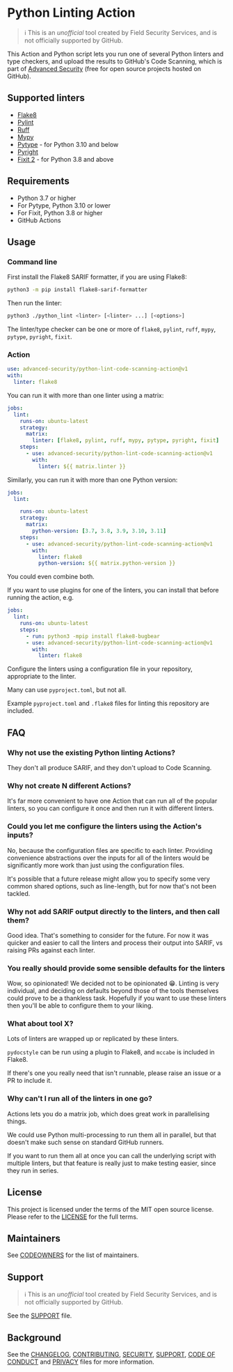 # Python Linting Action

> ℹ️ This is an _unofficial_ tool created by Field Security Services, and is not officially supported by GitHub.

This Action and Python script lets you run one of several Python linters and type checkers, and upload the results to GitHub's Code Scanning, which is part of [Advanced Security](https://docs.github.com/en/get-started/learning-about-github/about-github-advanced-security) (free for open source projects hosted on GitHub).

## Supported linters

- [Flake8](https://flake8.pycqa.org/en/latest/)
- [Pylint](https://www.pylint.org/)
- [Ruff](https://beta.ruff.rs/)
- [Mypy](https://mypy.readthedocs.io/en/stable/)
- [Pytype](https://github.com/google/pytype/) - for Python 3.10 and below
- [Pyright](https://github.com/microsoft/pyright)
- [Fixit 2](https://fixit.readthedocs.io/en/stable/) - for Python 3.8 and above

## Requirements

- Python 3.7 or higher
- For Pytype, Python 3.10 or lower
- For Fixit, Python 3.8 or higher
- GitHub Actions

## Usage

### Command line

First install the Flake8 SARIF formatter, if you are using Flake8:

```bash
python3 -m pip install flake8-sarif-formatter
```

Then run the linter:

```bash
python3 ./python_lint <linter> [<linter> ...] [<options>]
```

The linter/type checker can be one or more of `flake8`, `pylint`, `ruff`, `mypy`, `pytype`, `pyright`, `fixit`.

### Action

```yaml
use: advanced-security/python-lint-code-scanning-action@v1
with:
  linter: flake8
```

You can run it with more than one linter using a matrix:

```yaml
jobs:
  lint:
    runs-on: ubuntu-latest
    strategy:
      matrix:
        linter: [flake8, pylint, ruff, mypy, pytype, pyright, fixit]
    steps:
      - use: advanced-security/python-lint-code-scanning-action@v1
        with:
          linter: ${{ matrix.linter }}
```

Similarly, you can run it with more than one Python version:

```yaml
jobs:
  lint:

    runs-on: ubuntu-latest
    strategy:
      matrix:
        python-version: [3.7, 3.8, 3.9, 3.10, 3.11]
    steps:
      - use: advanced-security/python-lint-code-scanning-action@v1
        with:
          linter: flake8
          python-version: ${{ matrix.python-version }}
```

You could even combine both.

If you want to use plugins for one of the linters, you can install that before running the action, e.g.

```yaml
jobs:
  lint:
    runs-on: ubuntu-latest
    steps:
      - run: python3 -mpip install flake8-bugbear
      - use: advanced-security/python-lint-code-scanning-action@v1
        with:
          linter: flake8
```

Configure the linters using a configuration file in your repository, appropriate to the linter.

Many can use `pyproject.toml`, but not all.

Example `pyproject.toml` and `.flake8` files for linting this repository are included.

## FAQ

### Why not use the existing Python linting Actions?

They don't all produce SARIF, and they don't upload to Code Scanning.

### Why not create N different Actions?

It's far more convenient to have one Action that can run all of the popular linters, so you can configure it once and then run it with different linters.

### Could you let me configure the linters using the Action's inputs?

No, because the configuration files are specific to each linter. Providing convenience abstractions over the inputs for all of the linters would be significantly more work than just using the configuration files.

It's possible that a future release might allow you to specify some very common shared options, such as line-length, but for now that's not been tackled.

### Why not add SARIF output directly to the linters, and then call them?

Good idea. That's something to consider for the future. For now it was quicker and easier to call the linters and process their output into SARIF, vs raising PRs against each linter.

### You really should provide some sensible defaults for the linters

Wow, so opinionated! We decided not to be opinionated 😁. Linting is very individual, and deciding on defaults beyond those of the tools themselves could prove to be a thankless task. Hopefully if you want to use these linters then you'll be able to configure them to your liking.

### What about tool X?

Lots of linters are wrapped up or replicated by these linters.

`pydocstyle` can be run using a plugin to Flake8, and `mccabe` is included in Flake8.

If there's one you really need that isn't runnable, please raise an issue or a PR to include it.

### Why can't I run all of the linters in one go?

Actions lets you do a matrix job, which does great work in parallelising things.

We could use Python multi-processing to run them all in parallel, but that doesn't make such sense on standard GitHub runners.

If you want to run them all at once you can call the underlying script with multiple linters, but that feature is really just to make testing easier, since they run in series.

## License

This project is licensed under the terms of the MIT open source license. Please refer to the [LICENSE](LICENSE) for the full terms.

## Maintainers

See [CODEOWNERS](CODEOWNERS) for the list of maintainers.

## Support

> ℹ️ This is an _unofficial_ tool created by Field Security Services, and is not officially supported by GitHub.

See the [SUPPORT](SUPPORT.md) file.

## Background

See the [CHANGELOG](CHANGELOG.md), [CONTRIBUTING](CONTRIBUTING.md), [SECURITY](SECURITY.md), [SUPPORT](SUPPORT.md), [CODE OF CONDUCT](CODE_OF_CONDUCT.md) and [PRIVACY](PRIVACY.md) files for more information.
